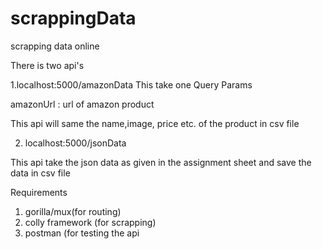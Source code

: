 # scrappingData
scrapping data online

There is two api's

1.localhost:5000/amazonData
This take one Query Params 

amazonUrl : url of amazon product

This api will same the name,image, price etc. of the product in csv file

2. localhost:5000/jsonData

This api take the json data as given in the assignment sheet and save the data in csv file

Requirements
1. gorilla/mux(for routing)
2. colly framework (for scrapping)
3. postman (for testing the api

